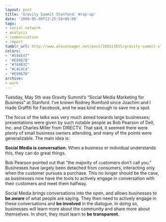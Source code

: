 ```yaml
---
layout: post
title: 'Gravity Summit Stanford: Wrap-up'
date: '2009-05-09T13:25:58+09:00'
tags:
- social network
- analysis
- communication
- report
tumblr_url: http://www.alexonsager.net/post/105313655/gravity-summit-stanford-wrap-up
colors:
- "#546E47"
- "#E8967B"
- "#744B3C"
- "#C4C4C4"
- "#E9967B"
archive:
- work
---
```


<p>Tuesday, May 5th was Gravity Summit&rsquo;s &ldquo;Social Media Marketing for Business&rdquo; at Stanford. I&rsquo;ve known Rodney Rumford since Joachim and I made Graffiti for Facebook, and he was kind enough to save me a spot.</p>
<p>The focus of the talks was very much aimed towards large businesses; presentations were given by such notable people as Bob Pearson of Dell, Inc. and Charles Miller from DIRECTV. That said, it seemed there were plenty of small business owners attending, and many of the points were generalizable. The main idea is:</p>
<p><b>Social Media is conversation.</b> When a business or individual understands this, they can do great things.</p>
<p>Bob Pearson pointed out that &ldquo;the majority of customers don&rsquo;t call you.&rdquo; Businesses have largely been detached from consumers, interacting only when the customer pursues a purchase. This no longer should be the case, as businesses now have the tools to actively engage in conversation with their customers and meet them halfway.</p>
<p>Social Media brings conversations into the open, and allows businesses to <b>be aware</b> of what people are saying. They then need to actively engage in these conversations and <b>be involved</b> in the dialogue. In doing so, businesses will learn more about the community and share more about themselves. In short, they must learn to <b>be transparent. </b></p>
